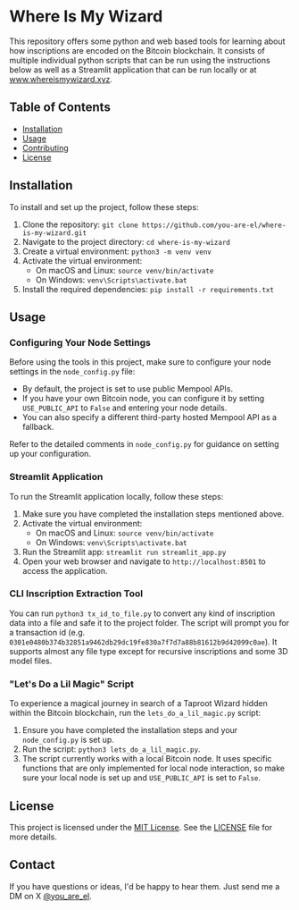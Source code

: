 # Where Is My Wizard

This repository offers some python and web based tools for learning about how inscriptions are encoded on the Bitcoin blockchain. It consists of multiple individual python scripts that can be run using the instructions below as well as a Streamlit application that can be run locally or at www.whereismywizard.xyz.

## Table of Contents

- [Installation](#installation)
- [Usage](#usage)
- [Contributing](#contributing)
- [License](#license)

## Installation

To install and set up the project, follow these steps:

1. Clone the repository: `git clone https://github.com/you-are-el/where-is-my-wizard.git`
2. Navigate to the project directory: `cd where-is-my-wizard`
3. Create a virtual environment: `python3 -m venv venv`
4. Activate the virtual environment:
    - On macOS and Linux: `source venv/bin/activate`
    - On Windows: `venv\Scripts\activate.bat`
5. Install the required dependencies: `pip install -r requirements.txt`

## Usage

### Configuring Your Node Settings

Before using the tools in this project, make sure to configure your node settings in the `node_config.py` file:

- By default, the project is set to use public Mempool APIs.
- If you have your own Bitcoin node, you can configure it by setting `USE_PUBLIC_API` to `False` and entering your node details.
- You can also specify a different third-party hosted Mempool API as a fallback.

Refer to the detailed comments in `node_config.py` for guidance on setting up your configuration.

### Streamlit Application
To run the Streamlit application locally, follow these steps:

1. Make sure you have completed the installation steps mentioned above.
2. Activate the virtual environment: 
    - On macOS and Linux: `source venv/bin/activate`
    - On Windows: `venv\Scripts\activate.bat`
3. Run the Streamlit app: `streamlit run streamlit_app.py`
4. Open your web browser and navigate to `http://localhost:8501` to access the application.

### CLI Inscription Extraction Tool
You can run `python3 tx_id_to_file.py` to convert any kind of inscription data into a file and safe it to the project folder. The script will prompt you for a transaction id (e.g. `0301e0480b374b32851a9462db29dc19fe830a7f7d7a88b81612b9d42099c0ae`). It supports almost any file type except for recursive inscriptions and some 3D model files.

### "Let's Do a Lil Magic" Script
To experience a magical journey in search of a Taproot Wizard hidden within the Bitcoin blockchain, run the `lets_do_a_lil_magic.py` script:

1. Ensure you have completed the installation steps and your `node_config.py` is set up.
2. Run the script: `python3 lets_do_a_lil_magic.py`.
3. The script currently works with a local Bitcoin node. It uses specific functions that are only implemented for local node interaction, so make sure your local node is set up and `USE_PUBLIC_API` is set to `False`.

## License

This project is licensed under the [MIT License](https://opensource.org/licenses/MIT). See the [LICENSE](LICENSE) file for more details.


## Contact

If you have questions or ideas, I'd be happy to hear them. Just send me a DM on X [@you_are_el](https://twitter.com/you_are_el).
